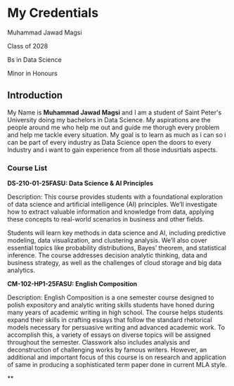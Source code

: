 # **My Credentials** #
<p> Muhammad Jawad Magsi </p> 
<p> Class of 2028 </p>
<p> Bs in Data Science </p>
<p> Minor in Honours </p>

## **Introduction** ##
My Name is **Muhammad Jawad Magsi** and I am a student of Saint Peter's University doing my bachelors in Data Science. My aspirations are the people around me who help me out and guide me thorugh every problem and help me tackle every situation. My goal is to learn as much as i can so i can be part of every industry as Data Science open the doors to every Industry and i want to gain experience from all those indusrtials aspects.

### **Course List** ###
 **DS-210-01-25FASU: Data Science & AI Principles**
<P> Description: This course provides students with a foundational exploration of data science and artificial intelligence (AI) principles. We’ll investigate how to extract valuable information and knowledge from data, applying these concepts to real-world scenarios in business and other fields.

Students will learn key methods in data science and AI, including predictive modeling, data visualization, and clustering analysis. We’ll also cover essential topics like probability distributions, Bayes’ theorem, and statistical inference. The course addresses decision analytic thinking, data and business strategy, as well as the challenges of cloud storage and big data analytics.</P>

**CM-102-HP1-25FASU: English Composition**
<p> Description: English Composition is a one semester course designed to polish expository and analytic writing skills students have honed during many years of academic writing in high school. The course helps students expand their skills in crafting essays that follow the standard rhetorical models necessary for persuasive writing and advanced academic work. To accomplish this, a variety of essays on diverse topics will be assigned throughout the semester. Classwork also includes analysis and deconstruction of challenging works by famous writers. However, an additional and important focus of this course is on research and application of same in producing a sophisticated term paper done in current MLA style. </p>

**

